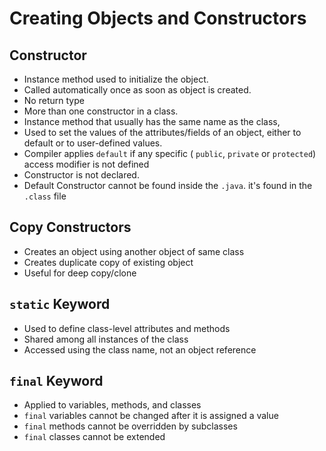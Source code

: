 # Creating Objects and Constructors

## Constructor

- Instance method used to initialize the object.
- Called automatically once as soon as object is created.
- No return type
- More than one constructor in a class.
- Instance method that usually has the same name as the class,
- Used to set the values of the attributes/fields of an object, either to default or to user-defined values.
- Compiler applies `default` if any specific ( `public`, `private` or `protected`) access modifier is not defined
- Constructor is not declared.
- Default Constructor cannot be found inside the `.java`. it's found in the `.class` file

## Copy Constructors

- Creates an object using another object of same class
- Creates duplicate copy of existing object
- Useful for deep copy/clone

## `static` Keyword

- Used to define class-level attributes and methods
- Shared among all instances of the class
- Accessed using the class name, not an object reference

## `final` Keyword

- Applied to variables, methods, and classes
- `final` variables cannot be changed after it is assigned a value
- `final` methods cannot be overridden by subclasses
- `final` classes cannot be extended
